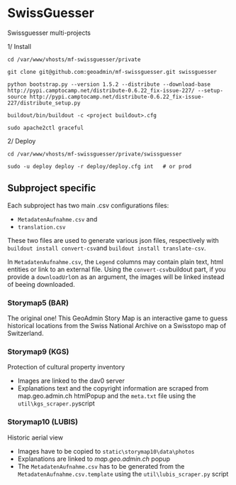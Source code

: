 SwissGuesser
============

Swissguesser multi-projects

1/ Install 

    cd /var/www/vhosts/mf-swissguesser/private

    git clone git@github.com:geoadmin/mf-swissguesser.git swissguesser

    python bootstrap.py --version 1.5.2 --distribute --download-base http://pypi.camptocamp.net/distribute-0.6.22_fix-issue-227/ --setup-source http://pypi.camptocamp.net/distribute-0.6.22_fix-issue-227/distribute_setup.py

    buildout/bin/buildout -c <project buildout>.cfg

    sudo apache2ctl graceful

2/ Deploy

    cd /var/www/vhosts/mf-swissguesser/private/swissguesser

    sudo -u deploy deploy -r deploy/deploy.cfg int   # or prod



## Subproject specific

Each subproject has two main .csv configurations files:
* `MetadatenAufnahme.csv` and
* `translation.csv`

These two files are used to generate various json files, respectively with `buildout install convert-csv`and `buildout install translate-csv`.

In `MetadatenAufnahme.csv`, the `Legend` columns may contain plain text, html entities or link to an external file. Using the `convert-csv`buildout part,
if you provide a `downloadUrl`on as an argument, the images will be linked instead of beeing downloaded.

### Storymap5 (BAR)

The original one! This GeoAdmin Story Map is an interactive game to guess historical locations from the Swiss National Archive on a Swisstopo map of Switzerland.

### Storymap9 (KGS)

Protection of cultural property inventory

* Images are linked to the dav0 server
* Explanations text and the copyright information are scraped from map.geo.admin.ch htmlPopup and the `meta.txt` file using the `util\kgs_scraper.py`script


### Storymap10 (LUBIS)

Historic aerial view

* Images have to be copied to `static\storymap10\data\photos`
* Explanations are linked to _map.geo.admin.ch_ popup
* The `MetadatenAufnahme.csv` has to be generated from the `MetadatenAufnahme.csv.template` using the
  `util\lubis_scraper.py` script

